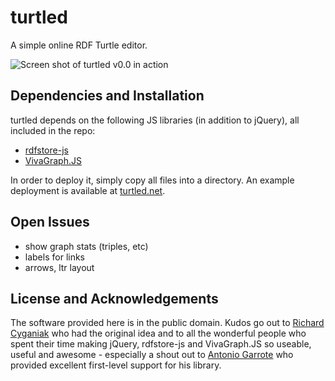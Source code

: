 # turtled

A simple online RDF Turtle editor.

![Screen shot of turtled v0.0 in action](https://github.com/mhausenblas/turtled/raw/master/doc/turtled-screen-shot-v00.png "Screen shot of turtled v0.0 in action")

## Dependencies and Installation

turtled depends on the following JS libraries (in addition to jQuery), all included in the repo:

* [rdfstore-js](https://github.com/antoniogarrote/rdfstore-js)
* [VivaGraph.JS](https://github.com/anvaka/VivaGraphJS)

In order to deploy it, simply copy all files into a directory. An example deployment is available at [turtled.net](http://turtled.net/).

## Open Issues

* show graph stats (triples, etc)
* labels for links
* arrows, ltr layout

## License and Acknowledgements

The software provided here is in the public domain. Kudos go out to [Richard Cyganiak](https://github.com/cygri) who had the original idea and to all the wonderful people who spent their time making jQuery, rdfstore-js and VivaGraph.JS so useable, useful and awesome - especially a shout out to [Antonio Garrote](https://github.com/antoniogarrote) who provided excellent first-level support for his library.